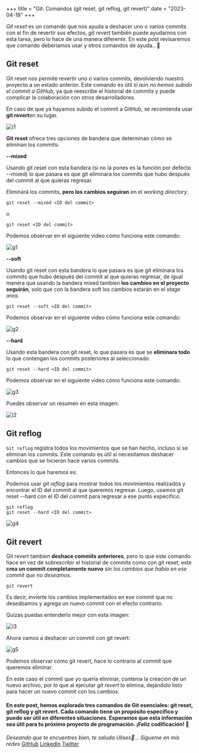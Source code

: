 +++
title = "Git: Comandos (git reset, git reflog, git revert)"
date = "2023-04-18"
+++

_Git reset_ es un comando que nos ayuda a deshacer uno o varios commits con el fin de revertir sus efectos, _git revert_ también puede ayudarnos con esta tarea, pero lo hace de una manera diferente. En este post revisaremos que comando deberíamos usar y otros comandos de ayuda...🐤

<!--more-->

## Git reset

Git reset nos permite revertir uno o varios commits, devolviendo nuestro proyecto a un estado anterior. Este comando es útil _si aún no hemos subido el commit a GitHub_, ya que reescribe el historial de commits y puede complicar la colaboración con otros desarrolladores.

En caso de que ya hayamos subido el commit a GitHub, se recomienda usar **git revert**en su lugar.

![i1](https://user-images.githubusercontent.com/99143567/172036441-32dbfe16-0013-4a03-905a-d6fd2b2cb199.png)

**Git reset** ofrece tres opciones de bandera que determinan cómo se eliminan los commits:

**--mixed**

Usando git reset con esta bandera (si no la pones es la función por defecto --mixed) lo que pasara es que git eliminara los commits que hubo después del commit al que quieras regresar.

Eliminará los commits, **pero los cambios seguiran** en el _working directory_.

```
git reset --mixed <ID del commit>
```

o

```
git reset <ID del commit>
```

Podemos observar en el siguiente video cómo funciona este comando:

![g1](https://user-images.githubusercontent.com/99143567/172036473-30a15844-4057-49c1-b6ad-971dad98dee0.gif)

**--soft**

Usando git reset con esta bandera lo que pasara es que git eliminara los commits que hubo después del commit al que quieras regresar, de igual manera que usando la bandera mixed tambien **los cambios en el proyecto seguirán**, solo que con la bandera soft los cambios estarán en el _stage area_.

```
git reset --soft <ID del commit>
```

Podemos observar en el siguiente video cómo funciona este comando:

![g2](https://user-images.githubusercontent.com/99143567/172036499-54437f43-526b-406e-8897-cbbe0797de04.gif)

**--hard**

Usando esta bandera con git reset, lo que pasara es que se **eliminara todo** lo que contengan los commits posteriores al seleccionado.

```
git reset --hard <ID del commit>
```

Podemos observar en el siguiente video cómo funciona este comando:

![g3](https://user-images.githubusercontent.com/99143567/172036519-546a9546-d30e-4c53-97a4-b1d406085097.gif)

Puedes observar un resumen en esta imagen:

![i2](https://user-images.githubusercontent.com/99143567/172036562-5f666c40-92e5-4c43-8b29-65632fc05dfc.png)

## Git reflog

`Git reflog` registra todos los movimientos que se han hecho, incluso si se eliminan los commits. Este comando es útil si necesitamos deshacer cambios que se hicieron hace varios commits.

Entonces lo que haremos es:

Podemos usar _git reflog_ para mostrar todos los movimientos realizados y encontrar el ID del commit al que queremos regresar. Luego, usamos git reset --hard con el ID del commit para regresar a ese punto específico.

```
git reflog
git reset --hard <ID del commit>
```

![g4](https://user-images.githubusercontent.com/99143567/172036566-6674e9db-6035-4c84-b669-e8da8ee316b7.gif)

## Git revert

Git revert tambien **deshace commits anteriores**, pero lo que este comando hace en vez de sobrescribir el historial de commits como con git reset, este **crea un commit completamente nuevo** _sin los cambios que había en ese commit que no deseamos_.

```
git revert
```

Es decir, invierte los cambios implementados en ese commit que no deseábamos y agrega un nuevo commit con el efecto contrario.

Quizas puedas entenderlo mejor con esta imagen:

![i3](https://user-images.githubusercontent.com/99143567/172036689-475a0c62-244b-4437-904b-19f3dfe1bb96.png)

Ahora vamos a deshacer un commit con git revert:

![g5](https://user-images.githubusercontent.com/99143567/172036575-d6a23aaf-3e0a-43dc-bb5b-f247775eaef6.gif)

Podemos observar cómo git revert, hace lo contrario al commit que queremos eliminar.

En este caso el commit que yo queria eliminar, contenia la creación de un nuevo archivo, por lo que al ejecutar _git revert_ lo elimina, dejándolo listo para hacer un nuevo commit con los cambios.

#### En este post, hemos explorado tres comandos de Git esenciales: git reset, git reflog y git revert. Cada comando tiene un propósito específico y puede ser útil en diferentes situaciones. Esperamos que esta información sea útil para tu próximo proyecto de programación. ¡Feliz codificación! 🚀

_Deseando que te encuentres bien, te saluda Ulises🤵..._
_Sígueme en mis redes_
[GitHub](https://github.com/UlisesOrnelasR)
[LinkedIn](https://www.linkedin.com/in/ulises-ornelas/)
[Twitter](https://twitter.com/UlisesOrnelass)
